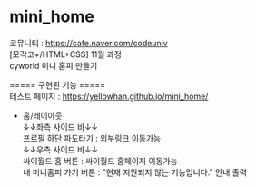 # mini_home
코뮤니티 : https://cafe.naver.com/codeuniv  
[모각코+/HTML+CSS] 11월 과정  
cyworld 미니 홈피 만들기  
  
===== 구현된 기능 =====<br>
테스트 페이지 : https://yellowhan.github.io/mini_home/  
  
+ 홈/레이아웃  
↓↓좌측 사이드 바↓↓  
프로필 하단 파도타기 : 외부링크 이동가능  
↓↓우측 사이드 바↓↓  
싸이월드 홈 버튼 : 싸이월드 홈페이지 이동가능  
내 미니홈피 가기 버튼 : "현재 지원되지 않는 기능입니다." 안내 출력  





